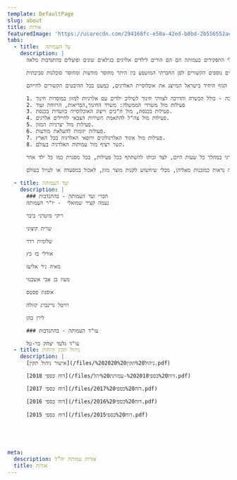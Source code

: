 ```yaml
---
template: DefaultPage
slug: about
title: אודות
featuredImage: 'https://ucarecdn.com/294168fc-e50a-42ed-b8bd-2b556552ae0d/'
tabs:
  - title:  על העמותה
    description: |
      עמותת יה״ל הוקמה בשנת 2007 ע"י הורים לילדים אלרגים למזון במטרה לתת מענה ולתמוך במשפחות המתמודדות עם אתגר החיים עם אלרגיות למזון. כל בעלי התפקידים בעמותה הם הם הורים לילדים אלרגים בגילאים שונים ופועלים בהתנדבות מלאה.

      ההתמודדות עם אלרגיה למזון, מתחילה בתופעות הרפואיות של אלרגיות מזון ובחרדה הנלווית באופן טבעי למצב והיא ממשיכה עם אתגרים רבים נוספים הקשורים לפן החברתי המושפע בין היתר מחוסר מודעות ומחוסר סובלנות סביבתית.

      בעמותת יה"ל חברים אלפי הורים לילדים אלרגיים והעמותה היא הגוף היחיד בישראל המייצג את אוכלוסיית האלרגים, כמעט בכל ההיבטים הקשורים לחייהם:

      1. ייעוץ והדרכה לאוכלוסיית האלרגים ולסביבה - כולל הכשרה והדרכה לצוותי חינוך לשילוב ילדים עם אלרגיות למזון במוסדות חינוך. 
      2. פעילות מול משרדי הממשלה: משרד החינוך,הבריאות, הרווחה ועוד
      3. פעילות בכנסת, מול ח"כים וייצוג האוכלוסייה בוועדות בכנסת. 
      4. פעילות מול צה"ל להתאמת השירות הצבאי לחיילים אלרגים. 
      5. פעילות מול יצרניות המזון. 
      6. פעולות יזומות להעלאת מודעות. 
      7. פעילות מול איגוד האלרגולוגים ורופאי האלרגיה בכל הארץ. 
      8. קשר רציף מול עמותות האלרגיה בעולם.

      העמותה דוגלת בכך שכל ילד אלרגי למזון זכאי לחיות חיים מלאים בסביבה בטוחה בכל מסגרת בה הוא נמצא (בפעוטון / בגן / בבית ספר). כל הגורמים בסביבתו של הילד, לרבות המסגרת החינוכית, צריכים להבטיח את שלומו ובטחונו של הילד האלרגי במהלך כל שעות היום, לצד זכותו להשתתף בכל פעילות, בכל מסגרת כמו כל ילד אחר.

      כל אדם שסובל מאלרגיה למזון ראוי שיחייה חיים מלאים, ללא פחד מהשתתפות בפעילויות שלרוב האוכלוסייה נראות כמובנות מאליהן, מבלי שיחשוש לקנות מוצר מזון, לאכול במסעדה או לטייל בעולם. 
    
  - title: ועד העמותה
    description: |
      ### חברי ועד העמותה - בהתנדבות
      נעמה קציר שמואלי  - יו"ר העמותה

      ריקי מיטרני ביבר

      שרית קיצוני

      שלומית רדר  

      אורלי בז כץ

      מאיה ניר אליעז

      מעוז בן אבי אשכנזי

      אוסנת פסטס

      רויטל גרינברג קזולה

      לירן כהן

      ### עו"ד העמותה - בהתנדבות

      עו"ד גלעד יצחק בר-טל
  - title: ניהול תקין ודוחות
    description: |
      [אישור ניהול תקין](/files/ניהול%20תקין%202020%20.pdf)

      [2018 דוח כספי](/files/דוח%20כספי%202018-עמותת%20יהל.pdf)

      [2017 דוח כספי](/files/2017דוח%20כספי%20.pdf)

      [2016 דוח כספי](/files/2016דוח%20כספי%20.pdf)
      
      [2015 דוח כספי](/files/2015דוח%20כספי.pdf)




    
meta:
  description: אודות עמותת יה“ל
  title: אודות
---
```










##
